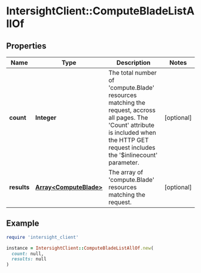 # IntersightClient::ComputeBladeListAllOf

## Properties

| Name | Type | Description | Notes |
| ---- | ---- | ----------- | ----- |
| **count** | **Integer** | The total number of &#39;compute.Blade&#39; resources matching the request, accross all pages. The &#39;Count&#39; attribute is included when the HTTP GET request includes the &#39;$inlinecount&#39; parameter. | [optional] |
| **results** | [**Array&lt;ComputeBlade&gt;**](ComputeBlade.md) | The array of &#39;compute.Blade&#39; resources matching the request. | [optional] |

## Example

```ruby
require 'intersight_client'

instance = IntersightClient::ComputeBladeListAllOf.new(
  count: null,
  results: null
)
```

